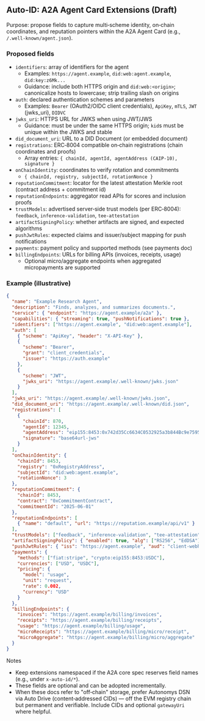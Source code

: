 ## Auto‑ID: A2A Agent Card Extensions (Draft)

Purpose: propose fields to capture multi‑scheme identity, on‑chain coordinates, and reputation pointers within the A2A Agent Card (e.g., `/.well-known/agent.json`).

### Proposed fields

- `identifiers`: array of identifiers for the agent
  - Examples: `https://agent.example`, `did:web:agent.example`, `did:key:z6Mk...`
  - Guidance: include both HTTPS origin and `did:web:<origin>`; canonicalize hosts to lowercase; strip trailing slash on origins
- `auth`: declared authentication schemes and parameters
  - Examples: `Bearer` (OAuth2/OIDC client credentials), `ApiKey`, `mTLS`, `JWT` (jwks_uri), `DIDVC`
- `jwks_uri`: HTTPS URL for JWKS when using JWT/JWS
  - Guidance: must be under the same HTTPS origin; `kid`s must be unique within the JWKS and stable
- `did_document_uri`: URL to a DID Document (or embedded document)
- `registrations`: ERC‑8004 compatible on‑chain registrations (chain coordinates and proofs)
  - Array entries: `{ chainId, agentId, agentAddress (CAIP‑10), signature }`
- `onChainIdentity`: coordinates to verify rotation and commitments
  - `{ chainId, registry, subjectId, rotationNonce }`
- `reputationCommitment`: locator for the latest attestation Merkle root (contract address + commitment id)
- `reputationEndpoints`: aggregator read APIs for scores and inclusion proofs
- `trustModels`: advertised server‑side trust models (per ERC‑8004): `feedback`, `inference-validation`, `tee-attestation`
- `artifactSigningPolicy`: whether artifacts are signed, and expected algorithms
- `pushJwtRules`: expected claims and issuer/subject mapping for push notifications
- `payments`: payment policy and supported methods (see payments doc)
- `billingEndpoints`: URLs for billing APIs (invoices, receipts, usage)
  - Optional micro/aggregate endpoints when aggregated micropayments are supported

### Example (illustrative)

```json
{
  "name": "Example Research Agent",
  "description": "Finds, analyzes, and summarizes documents.",
  "service": { "endpoint": "https://agent.example/a2a" },
  "capabilities": { "streaming": true, "pushNotifications": true },
  "identifiers": ["https://agent.example", "did:web:agent.example"],
  "auth": [
    { "scheme": "ApiKey", "header": "X-API-Key" },
    {
      "scheme": "Bearer",
      "grant": "client_credentials",
      "issuer": "https://auth.example"
    },
    {
      "scheme": "JWT",
      "jwks_uri": "https://agent.example/.well-known/jwks.json"
    }
  ],
  "jwks_uri": "https://agent.example/.well-known/jwks.json",
  "did_document_uri": "https://agent.example/.well-known/did.json",
  "registrations": [
    {
      "chainId": 870,
      "agentId": 12345,
      "agentAddress": "eip155:8453:0x742d35Cc6634C0532925a3b844Bc9e7595f0bEb7",
      "signature": "base64url-jws"
    }
  ],
  "onChainIdentity": {
    "chainId": 8453,
    "registry": "0xRegistryAddress",
    "subjectId": "did:web:agent.example",
    "rotationNonce": 3
  },
  "reputationCommitment": {
    "chainId": 8453,
    "contract": "0xCommitmentContract",
    "commitmentId": "2025-06-01"
  },
  "reputationEndpoints": [
    { "name": "default", "url": "https://reputation.example/api/v1" }
  ],
  "trustModels": ["feedback", "inference-validation", "tee-attestation"],
  "artifactSigningPolicy": { "enabled": true, "alg": ["RS256", "EdDSA"] },
  "pushJwtRules": { "iss": "https://agent.example", "aud": "client-webhook" },
  "payments": {
    "methods": ["fiat:stripe", "crypto:eip155:8453:USDC"],
    "currencies": ["USD", "USDC"],
    "pricing": {
      "model": "usage",
      "unit": "request",
      "rate": 0.002,
      "currency": "USD"
    }
  },
  "billingEndpoints": {
    "invoices": "https://agent.example/billing/invoices",
    "receipts": "https://agent.example/billing/receipts",
    "usage": "https://agent.example/billing/usage",
    "microReceipts": "https://agent.example/billing/micro/receipt",
    "microAggregate": "https://agent.example/billing/micro/aggregate"
  }
}
```

Notes

- Keep extensions namespaced if the A2A core spec reserves field names (e.g., under `x-auto-id/*`).
- These fields are optional and can be adopted incrementally.
- When these docs refer to "off‑chain" storage, prefer Autonomys DSN via Auto Drive (content‑addressed CIDs) — off the EVM registry chain but permanent and verifiable. Include CIDs and optional `gatewayUri` where helpful.
